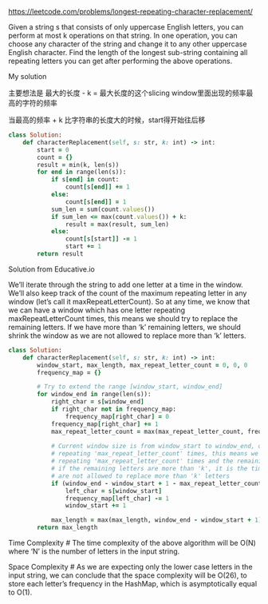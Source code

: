 https://leetcode.com/problems/longest-repeating-character-replacement/

Given a string s that consists of only uppercase English letters, you can perform at most k operations on that string.
In one operation, you can choose any character of the string and change it to any other uppercase English character.
Find the length of the longest sub-string containing all repeating letters you can get after performing the above operations.

My solution

主要想法是 最大的长度 - k = 最大长度的这个slicing window里面出现的频率最高的字符的频率

当最高的频率 + k 比字符串的长度大的时候，start得开始往后移

```ruby
class Solution:
    def characterReplacement(self, s: str, k: int) -> int:
        start = 0
        count = {}
        result = min(k, len(s))
        for end in range(len(s)):
            if s[end] in count:
                count[s[end]] += 1
            else:
                count[s[end]] = 1
            sum_len = sum(count.values())
            if sum_len <= max(count.values()) + k:
                result = max(result, sum_len)
            else:
                count[s[start]] -= 1
                start += 1
        return result
```

Solution from Educative.io

We’ll iterate through the string to add one letter at a time in the window. We’ll also keep track of the count of the maximum repeating 
letter in any window (let’s call it maxRepeatLetterCount). So at any time, we know that we can have a window which has one letter 
repeating maxRepeatLetterCount times, this means we should try to replace the remaining letters. If we have more than ‘k’ remaining
letters, we should shrink the window as we are not allowed to replace more than ‘k’ letters.

```ruby
class Solution:
    def characterReplacement(self, s: str, k: int) -> int:
        window_start, max_length, max_repeat_letter_count = 0, 0, 0
        frequency_map = {}

        # Try to extend the range [window_start, window_end]
        for window_end in range(len(s)):
            right_char = s[window_end]
            if right_char not in frequency_map:
                frequency_map[right_char] = 0
            frequency_map[right_char] += 1
            max_repeat_letter_count = max(max_repeat_letter_count, frequency_map[right_char])
        
            # Current window size is from window_start to window_end, overall we have a letter which is
            # repeating 'max_repeat_letter_count' times, this means we can have a window which has one letter
            # repeating 'max_repeat_letter_count' times and the remaining letters we should replace.
            # if the remaining letters are more than 'k', it is the time to shrink the window as we
            # are not allowed to replace more than 'k' letters
            if (window_end - window_start + 1 - max_repeat_letter_count) > k:
                left_char = s[window_start]
                frequency_map[left_char] -= 1
                window_start += 1

            max_length = max(max_length, window_end - window_start + 1)
        return max_length
```

Time Complexity #
The time complexity of the above algorithm will be O(N) where ‘N’ is the number of letters in the input string.

Space Complexity #
As we are expecting only the lower case letters in the input string, we can conclude that the space complexity will be O(26), to store each letter’s frequency in the HashMap, which is asymptotically equal to O(1).

